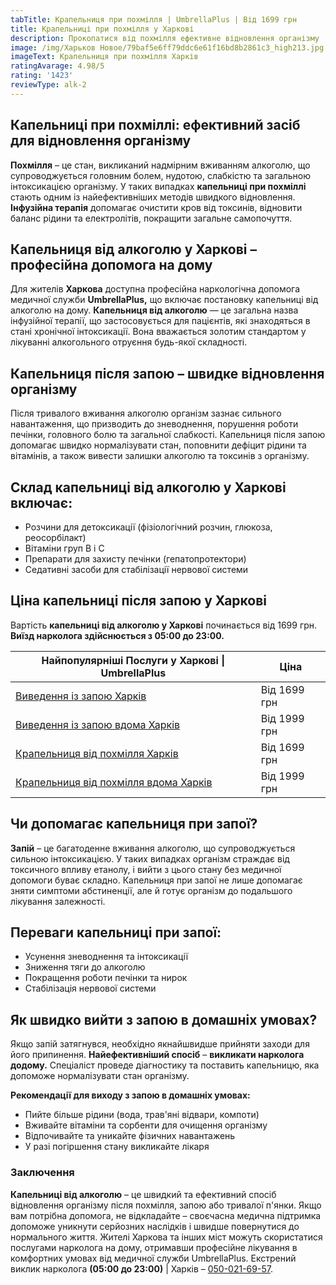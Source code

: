 ```yaml
---
tabTitle: Крапельниця при похмілля | UmbrellaPlus | Від 1699 грн
title: Крапельниці при похмілля у Харкові
description: Прокопатися від похмілля ефективне відновлення організму
image: /img/Харьков Новое/79baf5e6ff79ddc6e61f16bd8b2861c3_high213.jpg
imageText: Крапельниця при похмілля Харків
ratingAvarage: 4.98/5
rating: '1423'
reviewType: alk-2
---
```


## Капельниці при похміллі: ефективний засіб для відновлення організму

**Похмілля** – це стан, викликаний надмірним вживанням алкоголю, що супроводжується головним болем, нудотою, слабкістю та загальною інтоксикацією організму. У таких випадках **капельниці при похміллі** стають одним із найефективніших методів швидкого відновлення. **Інфузійна терапія** допомагає очистити кров від токсинів, відновити баланс рідини та електролітів, покращити загальне самопочуття.

## Капельниця від алкоголю у Харкові – професійна допомога на дому

Для жителів **Харкова** доступна професійна наркологічна допомога медичної служби **UmbrellaPlus,** що включає постановку капельниці від алкоголю на дому. **Капельниця від алкоголю** — це загальна назва інфузійної терапії, що застосовується для пацієнтів, які знаходяться в стані хронічної інтоксикації. Вона вважається золотим стандартом у лікуванні алкогольного отруєння будь-якої складності.

## Капельниця після запою – швидке відновлення організму

Після тривалого вживання алкоголю організм зазнає сильного навантаження, що призводить до зневоднення, порушення роботи печінки, головного болю та загальної слабкості. Капельниця після запою допомагає швидко нормалізувати стан, поповнити дефіцит рідини та вітамінів, а також вивести залишки алкоголю та токсинів з організму.

## Склад капельниці від алкоголю у Харкові включає:

* Розчини для детоксикації (фізіологічний розчин, глюкоза, реосорбілакт)
* Вітаміни груп В і С
* Препарати для захисту печінки (гепатопротектори)
* Седативні засоби для стабілізації нервової системи

## Ціна капельниці після запою у Харкові

Вартість **капельниці від алкоголю у Харкові** починається від 1699 грн. **Виїзд нарколога здійснюється з 05:00 до 23:00.**

| Найпопулярніші Послуги у Харкові \| UmbrellaPlus                                                                           | Ціна         |
| -------------------------------------------------------------------------------------------------------------------------- | ------------ |
| [Виведення із запою Харків](https://umbrella-plus.com.ua/uk/kharkiv/vivod-iz-zapoia-kharkiv-ua/)                           | Від 1699 грн |
| [Виведення із запою вдома Харків](https://umbrella-plus.com.ua/uk/kharkiv/vivod-iz-zapoia-na-domy-kharkiv-ua/)             | Від 1999 грн |
| [Крапельниця від похмілля Харків](https://umbrella-plus.com.ua/uk/kharkiv/kapelnica_ot_alkogola_kharkiv-ua/)               | Від 1699 грн |
| [Крапельниця від похмілля вдома Харків](https://umbrella-plus.com.ua/uk/kharkiv/kapelnica_ot_alkogola_na_domy_kharkiv_ua/) | Від 1999 грн |

## Чи допомагає капельниця при запої?

**Запій** – це багатоденне вживання алкоголю, що супроводжується сильною інтоксикацією. У таких випадках організм страждає від токсичного впливу етанолу, і вийти з цього стану без медичної допомоги буває складно. Капельниця при запої не лише допомагає зняти симптоми абстиненції, але й готує організм до подальшого лікування залежності.

## Переваги капельниці при запої:

* Усунення зневоднення та інтоксикації
* Зниження тяги до алкоголю
* Покращення роботи печінки та нирок
* Стабілізація нервової системи

## Як швидко вийти з запою в домашніх умовах?

Якщо запій затягнувся, необхідно якнайшвидше прийняти заходи для його припинення. **Найефективніший спосіб** – **викликати нарколога додому.** Спеціаліст проведе діагностику та поставить капельницю, яка допоможе нормалізувати стан організму.

**Рекомендації для виходу з запою в домашніх умовах:**

* Пийте більше рідини (вода, трав'яні відвари, компоти)
* Вживайте вітаміни та сорбенти для очищення організму
* Відпочивайте та уникайте фізичних навантажень
* У разі погіршення стану викликайте лікаря

### Заключення

**Капельниці від алкоголю** – це швидкий та ефективний спосіб відновлення організму після похмілля, запою або тривалої п'янки. Якщо вам потрібна допомога, не відкладайте – своєчасна медична підтримка допоможе уникнути серйозних наслідків і швидше повернутися до нормального життя. Жителі Харкова та інших міст можуть скористатися послугами нарколога на дому, отримавши професійне лікування в комфортних умовах від медичної служби UmbrellaPlus.
Екстрений виклик нарколога **(05:00 до 23:00)** | Харків – [050-021-69-57](tel:0500216957).
